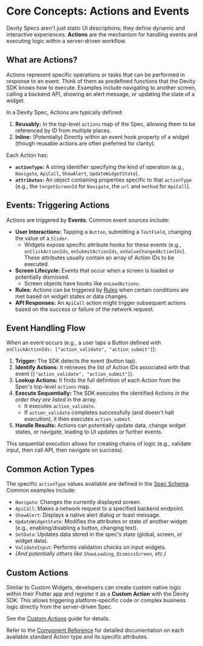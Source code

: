 # Core Concepts: Actions and Events

Devity Specs aren't just static UI descriptions; they define dynamic and interactive experiences. **Actions** are the mechanism for handling events and executing logic within a server-driven workflow.

## What are Actions?

Actions represent specific operations or tasks that can be performed in response to an event. Think of them as predefined functions that the Devity SDK knows how to execute. Examples include navigating to another screen, calling a backend API, showing an alert message, or updating the state of a widget.

In a Devity Spec, Actions are typically defined:

1.  **Reusably:** In the top-level `actions` map of the Spec, allowing them to be referenced by ID from multiple places.
2.  **Inline:** (Potentially) Directly within an event hook property of a widget (though reusable actions are often preferred for clarity).

Each Action has:

*   **`actionType`:** A string identifier specifying the kind of operation (e.g., `Navigate`, `ApiCall`, `ShowAlert`, `UpdateWidgetState`).
*   **`attributes`:** An object containing properties specific to that `actionType` (e.g., the `targetScreenId` for `Navigate`, the `url` and `method` for `ApiCall`).

## Events: Triggering Actions

Actions are triggered by **Events**. Common event sources include:

*   **User Interactions:** Tapping a `Button`, submitting a `TextField`, changing the value of a `Slider`.
    *   Widgets expose specific attribute hooks for these events (e.g., `onClickActionIds`, `onSubmitActionIds`, `onValueChangedActionIds`). These attributes usually contain an array of Action IDs to be executed.
*   **Screen Lifecycle:** Events that occur when a screen is loaded or potentially dismissed.
    *   Screen objects have hooks like `onLoadActions`.
*   **Rules:** Actions can be triggered by [Rules](./rules.md) when certain conditions are met based on widget states or data changes.
*   **API Responses:** An `ApiCall` action might trigger subsequent actions based on the success or failure of the network request.

## Event Handling Flow

When an event occurs (e.g., a user taps a Button defined with `onClickActionIds: ["action_validate", "action_submit"]`):

1.  **Trigger:** The SDK detects the event (button tap).
2.  **Identify Actions:** It retrieves the list of Action IDs associated with that event (`["action_validate", "action_submit"]`).
3.  **Lookup Actions:** It finds the full definition of each Action from the Spec's top-level `actions` map.
4.  **Execute Sequentially:** The SDK executes the identified Actions *in the order they are listed* in the array.
    *   It executes `action_validate`.
    *   If `action_validate` completes successfully (and doesn't halt execution), it then executes `action_submit`.
5.  **Handle Results:** Actions can potentially update data, change widget states, or navigate, leading to UI updates or further events.

This sequential execution allows for creating chains of logic (e.g., validate input, then call API, then navigate on success).

## Common Action Types

The specific `actionType` values available are defined in the [Spec Schema](../reference/spec_schema.md). Common examples include:

*   `Navigate`: Changes the currently displayed screen.
*   `ApiCall`: Makes a network request to a specified backend endpoint.
*   `ShowAlert`: Displays a native alert dialog or toast message.
*   `UpdateWidgetState`: Modifies the attributes or state of another widget (e.g., enabling/disabling a button, changing text).
*   `SetData`: Updates data stored in the spec's state (global, screen, or widget data).
*   `ValidateInput`: Performs validation checks on input widgets.
*   *(And potentially others like `ShowLoading`, `DismissScreen`, etc.)*

## Custom Actions

Similar to Custom Widgets, developers can create custom native logic within their Flutter app and register it as a **Custom Action** with the Devity SDK. This allows triggering platform-specific code or complex business logic directly from the server-driven Spec.

See the [Custom Actions](../advanced/custom_actions.md) guide for details.

Refer to the [Component Reference](../reference/components/actions/) for detailed documentation on each available standard Action type and its specific attributes. 